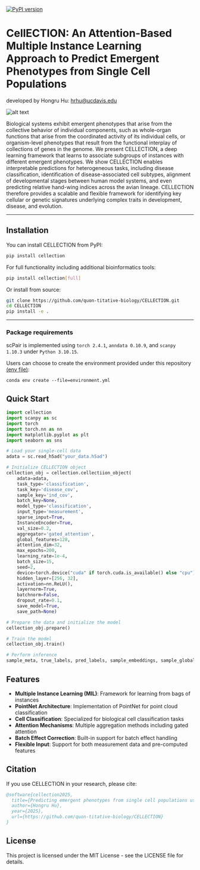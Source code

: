 [![PyPI version](https://img.shields.io/pypi/v/cellection.svg)](https://pypi.org/project/cellection/)

# CellECTION: An Attention-Based Multiple Instance Learning Approach to Predict Emergent Phenotypes from Single Cell Populations

developed by Hongru Hu: hrhu@ucdavis.edu

![alt text](https://github.com/quon-titative-biology/CELLECTION/blob/main/img/cellection.png)

Biological systems exhibit emergent phenotypes that arise from the collective behavior of individual components, such as whole-organ functions that arise from the coordinated activity of its individual cells, or organism-level phenotypes that result from the functional interplay of collections of genes in the genome. We present CELLECTION, a deep learning framework that learns to associate subgroups of instances with different emergent phenotypes. We show CELLECTION enables interpretable predictions for heterogeneous tasks, including disease classification, identification of disease-associated cell subtypes, alignment of developmental stages between human model systems, and even predicting relative hand-wing indices across the avian lineage. CELLECTION therefore provides a scalable and flexible framework for identifying key cellular or genetic signatures underlying complex traits in development, disease, and evolution.

---
## Installation

You can install CELLECTION from PyPI:

```bash
pip install cellection
```

For full functionality including additional bioinformatics tools:

```bash
pip install cellection[full]
```

Or install from source:

```bash
git clone https://github.com/quon-titative-biology/CELLECTION.git
cd CELLECTION
pip install -e .
```

---
### Package requirements
scPair is implemented using `torch 2.4.1`, `anndata 0.10.9`, and `scanpy 1.10.3`  under `Python 3.10.15`. 

Users can choose to create the environment provided under this repository [(env file)](https://github.com/quon-titative-biology/CELLECTION/blob/main/environment.yml):
```command line
conda env create --file=environment.yml
```



## Quick Start

```python
import cellection
import scanpy as sc
import torch
import torch.nn as nn
import matplotlib.pyplot as plt
import seaborn as sns

# Load your single-cell data
adata = sc.read_h5ad("your_data.h5ad")

# Initialize CELLECTION object
cellection_obj = cellection.cellectiion_object(
    adata=adata,
    task_type='classification', 
    task_key='disease_cov', 
    sample_key='ind_cov', 
    batch_key=None, 
    model_type='classification', 
    input_type='measurement', 
    sparse_input=True, 
    InstanceEncoder=True, 
    val_size=0.2, 
    aggregator='gated_attention', 
    global_features=128, 
    attention_dim=32, 
    max_epochs=200, 
    learning_rate=1e-4, 
    batch_size=15, 
    seed=2, 
    device=torch.device("cuda" if torch.cuda.is_available() else "cpu"), 
    hidden_layer=[256, 32], 
    activation=nn.ReLU(), 
    layernorm=True, 
    batchnorm=False, 
    dropout_rate=0.1, 
    save_model=True, 
    save_path=None)

# Prepare the data and initialize the model
cellection_obj.prepare()

# Train the model
cellection_obj.train()

# Perform inference
sample_meta, true_labels, pred_labels, sample_embeddings, sample_global_features, attention_scores = cellection_obj.inference()
```


## Features

- **Multiple Instance Learning (MIL)**: Framework for learning from bags of instances
- **PointNet Architecture**: Implementation of PointNet for point cloud classification
- **Cell Classification**: Specialized for biological cell classification tasks
- **Attention Mechanisms**: Multiple aggregation methods including gated attention
- **Batch Effect Correction**: Built-in support for batch effect handling
- **Flexible Input**: Support for both measurement data and pre-computed features


## Citation

If you use CELLECTION in your research, please cite:

```bibtex
@software{cellection2025,
  title={Predicting emergent phenotypes from single cell populations using CELLECTION},
  author={Hongru Hu},
  year={2025},
  url={https://github.com/quon-titative-biology/CELLECTION}
}
```

## License

This project is licensed under the MIT License - see the LICENSE file for details.
